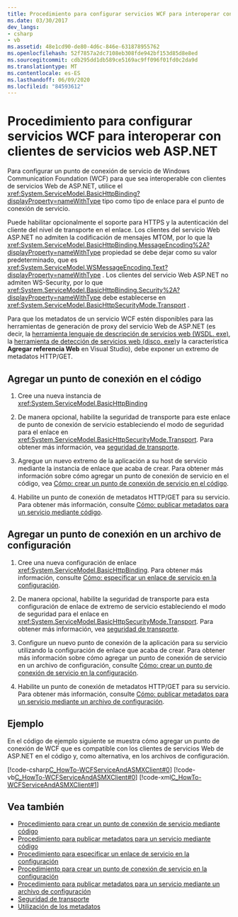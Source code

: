 ```yaml
---
title: Procedimiento para configurar servicios WCF para interoperar con clientes de servicios web ASP.NET
ms.date: 03/30/2017
dev_langs:
- csharp
- vb
ms.assetid: 48e1cd90-de80-4d6c-846e-631878955762
ms.openlocfilehash: 52f7857a2dc7108eb308fde942bf153d85d8e8ed
ms.sourcegitcommit: cdb295dd1db589ce5169ac9ff096f01fd0c2da9d
ms.translationtype: MT
ms.contentlocale: es-ES
ms.lasthandoff: 06/09/2020
ms.locfileid: "84593612"
---
```

# <a name="how-to-configure-wcf-service-to-interoperate-with-aspnet-web-service-clients"></a>Procedimiento para configurar servicios WCF para interoperar con clientes de servicios web ASP.NET

Para configurar un punto de conexión de servicio de Windows Communication Foundation (WCF) para que sea interoperable con clientes de servicios Web de ASP.NET, utilice el <xref:System.ServiceModel.BasicHttpBinding?displayProperty=nameWithType> tipo como tipo de enlace para el punto de conexión de servicio.  
  
 Puede habilitar opcionalmente el soporte para HTTPS y la autenticación del cliente del nivel de transporte en el enlace. Los clientes del servicio Web ASP.NET no admiten la codificación de mensajes MTOM, por lo que la <xref:System.ServiceModel.BasicHttpBinding.MessageEncoding%2A?displayProperty=nameWithType> propiedad se debe dejar como su valor predeterminado, que es <xref:System.ServiceModel.WSMessageEncoding.Text?displayProperty=nameWithType> . Los clientes del servicio Web ASP.NET no admiten WS-Security, por lo que <xref:System.ServiceModel.BasicHttpBinding.Security%2A?displayProperty=nameWithType> debe establecerse en <xref:System.ServiceModel.BasicHttpSecurityMode.Transport> .  
  
 Para que los metadatos de un servicio WCF estén disponibles para las herramientas de generación de proxy del servicio Web de ASP.NET (es decir, la [herramienta lenguaje de descripción de servicios web (WSDL. exe)](https://docs.microsoft.com/previous-versions/dotnet/netframework-4.0/7h3ystb6(v%3dvs.100)), la [herramienta de detección de servicios web (disco. exe)](https://docs.microsoft.com/previous-versions/dotnet/netframework-4.0/cy2a3ybs(v=vs.100))y la característica **Agregar referencia Web** en Visual Studio), debe exponer un extremo de metadatos HTTP/GET.  
  
## <a name="add-an-endpoint-in-code"></a>Agregar un punto de conexión en el código  
  
1. Cree una nueva instancia de <xref:System.ServiceModel.BasicHttpBinding>  
  
2. De manera opcional, habilite la seguridad de transporte para este enlace de punto de conexión de servicio estableciendo el modo de seguridad para el enlace en <xref:System.ServiceModel.BasicHttpSecurityMode.Transport>. Para obtener más información, vea [seguridad de transporte](transport-security.md).  
  
3. Agregue un nuevo extremo de la aplicación a su host de servicio mediante la instancia de enlace que acaba de crear. Para obtener más información sobre cómo agregar un punto de conexión de servicio en el código, vea [Cómo: crear un punto de conexión de servicio en el código](how-to-create-a-service-endpoint-in-code.md).  
  
4. Habilite un punto de conexión de metadatos HTTP/GET para su servicio. Para obtener más información, consulte [Cómo: publicar metadatos para un servicio mediante código](how-to-publish-metadata-for-a-service-using-code.md).  
  
## <a name="add-an-endpoint-in-a-configuration-file"></a>Agregar un punto de conexión en un archivo de configuración  
  
1. Cree una nueva configuración de enlace <xref:System.ServiceModel.BasicHttpBinding>. Para obtener más información, consulte [Cómo: especificar un enlace de servicio en la configuración](../how-to-specify-a-service-binding-in-configuration.md).  
  
2. De manera opcional, habilite la seguridad de transporte para esta configuración de enlace de extremo de servicio estableciendo el modo de seguridad para el enlace en <xref:System.ServiceModel.BasicHttpSecurityMode.Transport>. Para obtener más información, vea [seguridad de transporte](transport-security.md).  
  
3. Configure un nuevo punto de conexión de la aplicación para su servicio utilizando la configuración de enlace que acaba de crear. Para obtener más información sobre cómo agregar un punto de conexión de servicio en un archivo de configuración, consulte [Cómo: crear un punto de conexión de servicio en la configuración](how-to-create-a-service-endpoint-in-configuration.md).  
  
4. Habilite un punto de conexión de metadatos HTTP/GET para su servicio. Para obtener más información, consulte [Cómo: publicar metadatos para un servicio mediante un archivo de configuración](how-to-publish-metadata-for-a-service-using-a-configuration-file.md).  
  
## <a name="example"></a>Ejemplo  
 En el código de ejemplo siguiente se muestra cómo agregar un punto de conexión de WCF que es compatible con los clientes de servicios Web de ASP.NET en el código y, como alternativa, en los archivos de configuración.  
  
 [!code-csharp[C_HowTo-WCFServiceAndASMXClient#0](../../../../samples/snippets/csharp/VS_Snippets_CFX/c_howto-wcfserviceandasmxclient/cs/program.cs#0)]
 [!code-vb[C_HowTo-WCFServiceAndASMXClient#0](../../../../samples/snippets/visualbasic/VS_Snippets_CFX/c_howto-wcfserviceandasmxclient/vb/program.vb#0)]
 [!code-xml[C_HowTo-WCFServiceAndASMXClient#1](../../../../samples/snippets/csharp/VS_Snippets_CFX/c_howto-wcfserviceandasmxclient/common/app.config#1)]
  
## <a name="see-also"></a>Vea también

- [Procedimiento para crear un punto de conexión de servicio mediante código](how-to-create-a-service-endpoint-in-code.md)
- [Procedimiento para publicar metadatos para un servicio mediante código](how-to-publish-metadata-for-a-service-using-code.md)
- [Procedimiento para especificar un enlace de servicio en la configuración](../how-to-specify-a-service-binding-in-configuration.md)
- [Procedimiento para crear un punto de conexión de servicio en la configuración](how-to-create-a-service-endpoint-in-configuration.md)
- [Procedimiento para publicar metadatos para un servicio mediante un archivo de configuración](how-to-publish-metadata-for-a-service-using-a-configuration-file.md)
- [Seguridad de transporte](transport-security.md)
- [Utilización de los metadatos](using-metadata.md)
